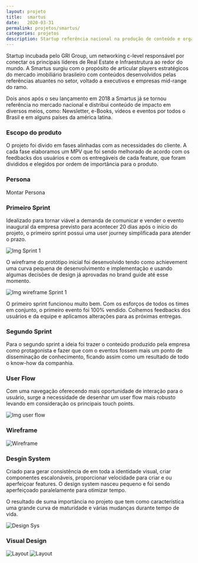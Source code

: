```yaml
---
layout: projeto
title:  smartus
date:   2020-03-31
permalink: projetos/smartus/
categories: projetos
description: Startup referência nacional na produção de conteúdo e organização de eventos para o mercado de real estate. Estive envolvido no processo de ideação, discovery, prototipação, release e amadurecimento do produto que viabiliza a atuação digital da marca.
---
```


Startup incubada pelo GRI Group, um networking c-level responsável por conectar os principais líderes de Real Estate e Infraestrutura ao redor do mundo. A Smartus surgiu com o propósito de articular players estratégicos do mercado imobiliário brasileiro com conteúdos desenvolvidos pelas referências atuantes no setor, voltado a executivos e empresas mid-range do ramo.

Dois anos após o seu lançamento em 2018 a Smartus já se tornou referência no mercado nacional e distribui conteúdo de impacto em diversos meios, como: Newsletter, e-Books, vídeos e eventos por todos o Brasil e em alguns países da américa latina.

### Escopo do produto
O projeto foi divido em fases alinhadas com as necessidades do cliente. A cada fase elaboramos um MPV que foi sendo melhorado de acordo com os feedbacks dos usuários e com os entregáveis de cada feature, que foram divididos e elegidos por ordem de importância para o produto.

### Persona
Montar Persona

### Primeiro Sprint
Idealizado para tornar viável a demanda de comunicar e vender o evento inaugural da empresa previsto para acontecer 20 dias após o início do projeto, o primeiro sprint possui uma user journey simplificada para atender o prazo.

![Img Sprint 1](https://via.placeholder.com/1920x1080)

O wireframe do protótipo inicial foi desenvolvido tendo como achievement uma curva pequena de desenvolvimento e implementação e usando algumas decisões de design já aprovadas no brand guide até esse momento.

![Img wireframe Sprint 1](https://via.placeholder.com/1920x1080)

O primeiro sprint funcionou muito bem. Com os esforços de todos os times em conjunto, o primeiro evento foi 100% vendido. Colhemos feedbacks dos usuários e da equipe e aplicamos alterações para as próximas entregas.

### Segundo Sprint
Para o segundo sprint a ideia foi trazer o conteúdo produzido pela empresa como protagonista e fazer que com o eventos fossem mais um ponto de disseminação de conhecimento, ficando assim como um resultado de todo o  know-how da companhia.

### User Flow
Com uma navegação oferecendo mais oportunidade de interação para o usuário, surge a necessidade de desenhar um user flow mais robusto levando em consideração os principais touch points.

![Img user flow](https://via.placeholder.com/1920x1080)

### Wireframe
![Wireframe](https://via.placeholder.com/1920x1080)

### Desgin System
Criado para gerar consistência de em toda a identidade visual, criar componentes escalonáveis, proporcionar velocidade para criar e ou aperfeiçoar features. O design system nasceu pequeno e foi sendo aperfeiçoado paralelamente para otimizar tempo.

O resultado de suma importância no projeto que tem como característica uma grande curva de maturidade e várias mudanças durante tempo de vida.

![Design Sys](https://via.placeholder.com/1920x1080)

### Visual Design
![Layout](https://via.placeholder.com/1920x1080)
![Layout](https://via.placeholder.com/1920x1080)